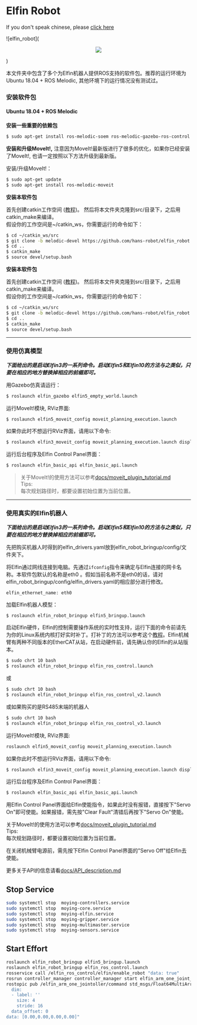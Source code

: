 Elfin Robot
======

If you don't speak chinese, please [click here](./README_english.md)

![elfin_robot](
<p align="center">
  <img src="docs/images/elfin.png" />
</p>
)


本文件夹中包含了多个为Elfin机器人提供ROS支持的软件包。推荐的运行环境为 Ubuntu 18.04 + ROS Melodic, 其他环境下的运行情况没有测试过。

### 安装软件包

#### Ubuntu 18.04 + ROS Melodic

**安装一些重要的依赖包**
```sh
$ sudo apt-get install ros-melodic-soem ros-melodic-gazebo-ros-control ros-melodic-ros-control ros-melodic-ros-controllers
```
**安装和升级MoveIt!,** 注意因为MoveIt!最新版进行了很多的优化，如果你已经安装了MoveIt!, 也请一定按照以下方法升级到最新版。

安装/升级MoveIt!：
```sh
$ sudo apt-get update
$ sudo apt-get install ros-melodic-moveit
```

**安装本软件包**

首先创建catkin工作空间 ([教程](http://wiki.ros.org/catkin/Tutorials))。 然后将本文件夹克隆到src/目录下，之后用catkin_make来编译。  
假设你的工作空间是~/catkin_ws，你需要运行的命令如下：
```sh
$ cd ~/catkin_ws/src
$ git clone -b melodic-devel https://github.com/hans-robot/elfin_robot.git
$ cd ..
$ catkin_make
$ source devel/setup.bash
```


**安装本软件包**

首先创建catkin工作空间 ([教程](http://wiki.ros.org/catkin/Tutorials))。 然后将本文件夹克隆到src/目录下，之后用catkin_make来编译。  
假设你的工作空间是~/catkin_ws，你需要运行的命令如下：
```sh
$ cd ~/catkin_ws/src
$ git clone -b melodic-devel https://github.com/hans-robot/elfin_robot.git
$ cd ..
$ catkin_make
$ source devel/setup.bash
```

---

### 使用仿真模型

***下面给出的是启动Elfin3的一系列命令。启动Elfin5和Elfin10的方法与之类似，只要在相应的地方替换掉相应的前缀即可。***

用Gazebo仿真请运行：
```sh
$ roslaunch elfin_gazebo elfin5_empty_world.launch
```

运行MoveIt!模块, RViz界面:
```sh
$ roslaunch elfin5_moveit_config moveit_planning_execution.launch
```
如果你此时不想运行RViz界面，请用以下命令:
```sh
$ roslaunch elfin3_moveit_config moveit_planning_execution.launch display:=false
```

运行后台程序及Elfin Control Panel界面：
```sh
$ roslaunch elfin_basic_api elfin_basic_api.launch
```

> 关于MoveIt!的使用方法可以参考[docs/moveit_plugin_tutorial.md](docs/moveit_plugin_tutorial.md)  
Tips:  
每次规划路径时，都要设置初始位置为当前位置。

---

### 使用真实的Elfin机器人

***下面给出的是启动Elfin3的一系列命令。启动Elfin5和Elfin10的方法与之类似，只要在相应的地方替换掉相应的前缀即可。***

先把购买机器人时得到的elfin_drivers.yaml放到elfin_robot_bringup/config/文件夹下。

将Elfin通过网线连接到电脑。先通过`ifconfig`指令来确定与Elfin连接的网卡名称。本软件包默认的名称是eth0 。假如当前名称不是eth0的话，请对elfin_robot_bringup/config/elfin_drivers.yaml的相应部分进行修改。
```
elfin_ethernet_name: eth0
```

加载Elfin机器人模型：
```sh
$ roslaunch elfin_robot_bringup elfin5_bringup.launch
```
启动Elfin硬件，Elfin的控制需要操作系统的实时性支持，运行下面的命令前请先为你的Linux系统内核打好实时补丁。打补丁的方法可以参考这个[教程](http://www.jianshu.com/p/8787e45a9e01)。Elfin机械臂有两种不同版本的EtherCAT从站，在启动硬件前，请先确认你的Elfin的从站版本。
```sh
$ sudo chrt 10 bash
$ roslaunch elfin_robot_bringup elfin_ros_control.launch
```
或
```sh
$ sudo chrt 10 bash
$ roslaunch elfin_robot_bringup elfin_ros_control_v2.launch
```
或如果购买的是RS485末端的机器人
```sh
$ sudo chrt 10 bash
$ roslaunch elfin_robot_bringup elfin_ros_control_v3.launch
```

运行MoveIt!模块, RViz界面:
```sh
roslaunch elfin5_moveit_config moveit_planning_execution.launch
```
如果你此时不想运行RViz界面，请用以下命令:
```sh
$ roslaunch elfin3_moveit_config moveit_planning_execution.launch display:=false
```

运行后台程序及Elfin Control Panel界面：
```sh
$ roslaunch elfin_basic_api elfin_basic_api.launch
```

用Elfin Control Panel界面给Elfin使能指令，如果此时没有报错，直接按下"Servo On"即可使能。如果报错，需先按"Clear Fault"清错后再按下"Servo On"使能。

关于MoveIt!的使用方法可以参考[docs/moveit_plugin_tutorial.md](docs/moveit_plugin_tutorial.md)  
Tips:  
每次规划路径时，都要设置初始位置为当前位置。

在关闭机械臂电源前，需先按下Elfin Control Panel界面的"Servo Off"给Elfin去使能。

更多关于API的信息请看[docs/API_description.md](docs/API_description.md)
## Stop Service

``` sh
sudo systemctl stop  moying-controllers.service
sudo systemctl stop  moying-core.service
sudo systemctl stop  moying-elfin.service
sudo systemctl stop  moying-gripper.service
sudo systemctl stop  moying-multimaster.service
sudo systemctl stop  moying-sensors.service
```
## Start Effort

```sh
roslaunch elfin_robot_bringup elfin5_bringup.launch
roslaunch elfin_robot_bringup elfin_ros_control.launch
rosservice call /elfin_ros_control/elfin/enable_robot "data: true" 
rosrun controller_manager controller_manager start elfin_arm_one_joint_controller
rostopic pub /elfin_arm_one_jointoller/command std_msgs/Float64MultiArray "layout:
  dim:
  - label: ''
    size: 4
    stride: 16
  data_offset: 0
data: [0.00,0.00,0.00,0.00]" 

```